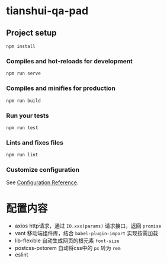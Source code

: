# tianshui-qa-pad

## Project setup
```
npm install
```

### Compiles and hot-reloads for development
```
npm run serve
```

### Compiles and minifies for production
```
npm run build
```

### Run your tests
```
npm run test
```

### Lints and fixes files
```
npm run lint
```

### Customize configuration
See [Configuration Reference](https://cli.vuejs.org/config/).

# 配置内容

  - axios http请求，通过 `IO.xxx(params)` 请求接口，返回 `promise`
  - vant 移动端组件库，结合 `babel-plugin-import` 实现按需加载
  - lib-flexible 自动生成网页的根元素 `font-size`
  - postcss-pxtorem 自动将css中的 `px` 转为 `rem`
  - eslint
